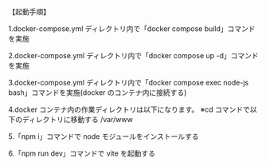 【起動手順】

1.docker-compose.yml ディレクトリ内で「docker compose build」コマンドを実施

2.docker-compose.yml ディレクトリ内で「docker compose up -d」コマンドを実施

3.docker-compose.yml ディレクトリ内で「docker compose exec node-js bash」コマンドを実施(docker のコンテナ内に接続する)

4.docker コンテナ内の作業ディレクトリは以下になります。
※cd コマンドで以下のディレクトリに移動する
/var/www

5.「npm i」コマンドで node モジュールをインストールする

6.「npm run dev」コマンドで vite を起動する
